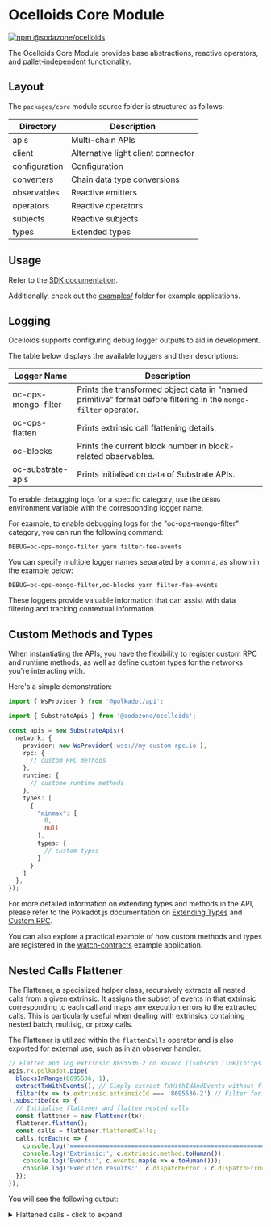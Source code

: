 # Ocelloids Core Module

<a href="https://www.npmjs.com/package/@sodazone/ocelloids">
  <img 
    src="https://img.shields.io/npm/v/@sodazone/ocelloids?color=69D2E7&labelColor=69D2E7&logo=npm&logoColor=333333"
    alt="npm @sodazone/ocelloids"
  />
</a>

The Ocelloids Core Module provides base abstractions, reactive operators, and pallet-independent functionality.

## Layout

The `packages/core` module source folder is structured as follows:

| Directory                    | Description                               |
|------------------------------|-------------------------------------------|
|  apis                        | Multi-chain APIs                          |
|  client                      | Alternative light client connector        |
|  configuration               | Configuration                             |
|  converters                  | Chain data type conversions               |
|  observables                 | Reactive emitters                         |
|  operators                   | Reactive operators                        |
|  subjects                    | Reactive subjects                         |
|  types                       | Extended types                            |

## Usage

Refer to the [SDK documentation](https://sodazone.github.io/ocelloids/).

Additionally, check out the [examples/](https://github.com/sodazone/ocelloids/tree/main/examples) folder for example applications.

## Logging

Ocelloids supports configuring debug logger outputs to aid in development.

The table below displays the available loggers and their descriptions:

| Logger Name | Description |
| ----------- | ----------- |
| oc-ops-mongo-filter | Prints the transformed object data in "named primitive" format before filtering in the `mongo-filter` operator. |
| oc-ops-flatten  | Prints extrinsic call flattening details. |
| oc-blocks | Prints the current block number in block-related observables. |
| oc-substrate-apis | Prints initialisation data of Substrate APIs. |

To enable debugging logs for a specific category, use the `DEBUG` environment variable with the corresponding logger name.

For example, to enable debugging logs for the "oc-ops-mongo-filter" category, you can run the following command:

```shell
DEBUG=oc-ops-mongo-filter yarn filter-fee-events
```

You can specify multiple logger names separated by a comma, as shown in the example below:

```shell
DEBUG=oc-ops-mongo-filter,oc-blocks yarn filter-fee-events
```

These loggers provide valuable information that can assist with data filtering and tracking contextual information.

## Custom Methods and Types

When instantiating the APIs, you have the flexibility to register custom RPC and runtime methods, as well as define custom types for the networks you're interacting with.

Here's a simple demonstration:

```typescript
import { WsProvider } from '@polkadot/api';

import { SubstrateApis } from '@sodazone/ocelloids';

const apis = new SubstrateApis({
  network: {
    provider: new WsProvider('wss://my-custom-rpc.io'),
    rpc: {
      // custom RPC methods
    },
    runtime: {
      // custome runtime methods
    },
    types: [
      {
        "minmax": [
          0,
          null
        ],
        types: {
          // custom types
        }
      }
    ]
  },
});
```

For more detailed information on extending types and methods in the API, please refer to the Polkadot.js documentation on [Extending Types](https://polkadot.js.org/docs/api/start/types.extend) and [Custom RPC](https://polkadot.js.org/docs/api/start/rpc.custom).

You can also explore a practical example of how custom methods and types are registered in the [watch-contracts](https://github.com/sodazone/ocelloids/tree/main/examples/watch-contracts) example application.

## Nested Calls Flattener

The Flattener, a specialized helper class, recursively extracts all nested calls from a given extrinsic. It assigns the subset of events in that extrinsic corresponding to each call and maps any execution errors to the extracted calls. This is particularly useful when dealing with extrinsics containing nested batch, multisig, or proxy calls.

The Flattener is utilized within the `flattenCalls` operator and is also exported for external use, such as in an observer handler:

```javascript
// Flatten and log extrinsic 8695536-2 on Rococo ([Subscan link](https://rococo.subscan.io/extrinsic/8695536-2))
apis.rx.polkadot.pipe(
  blocksInRange(8695536, 1),
  extractTxWithEvents(), // Simply extract TxWithIdAndEvents without flattening or filtering
  filter(tx => tx.extrinsic.extrinsicId === '8695536-2') // Filter for only the `forceBatch` extrinsic
).subscribe(tx => {
  // Initialise flattener and flatten nested calls
  const flattener = new Flattener(tx);
  flattener.flatten();
  const calls = flattener.flattenedCalls;
  calls.forEach(c => {
    console.log('==============================================================================');
    console.log('Extrinsic:', c.extrinsic.method.toHuman());
    console.log('Events:', c.events.map(e => e.toHuman()));
    console.log('Execution results:', c.dispatchError ? c.dispatchError.toHuman() : 'Success');
  });
});
```

You will see the following output:

<details>
<summary>Flattened calls - click to expand</summary>

```
============================
Extrinsic: {
  args: { calls: [ [Object], [Object], [Object] ] },
  method: 'forceBatch',
  section: 'utility'
}
Events: [
  {
    method: 'BatchCompleted',
    section: 'utility',
    index: '0x1801',
    data: {}
  },
  {
    method: 'Deposit',
    section: 'balances',
    index: '0x0407',
    data: {
      who: '5GEse7uuvXbkNFi6o8WeaL1S5omApVB4D9oFjEm7791BuLXW',
      amount: '121,680'
    }
  },
  {
    method: 'Deposit',
    section: 'balances',
    index: '0x0407',
    data: {
      who: '5Ef7wVYfsmCiCNfDzzFFt9zpz2tPgZ114s5NueMkVCjj7ZSQ',
      amount: '100,384,984'
    }
  },
  {
    method: 'TransactionFeePaid',
    section: 'transactionPayment',
    index: '0x2100',
    data: {
      who: '5GEse7uuvXbkNFi6o8WeaL1S5omApVB4D9oFjEm7791BuLXW',
      actualFee: '100,384,984',
      tip: '0'
    }
  },
  {
    method: 'ExtrinsicSuccess',
    section: 'system',
    index: '0x0000',
    data: { dispatchInfo: [Object] }
  }
]
Execution results: Success
============================
Extrinsic: {
  args: { remark: '0x540d0053ef00540d00ff0c00975e005e3800540d' },
  method: 'remark',
  section: 'system'
}
Events: [
  {
    method: 'ItemCompleted',
    section: 'utility',
    index: '0x1803',
    data: {}
  }
]
Execution results: Success
============================
Extrinsic: {
  args: { calls: [ [Object], [Object], [Object] ] },
  method: 'forceBatch',
  section: 'utility'
}
Events: [
  {
    method: 'BatchCompletedWithErrors',
    section: 'utility',
    index: '0x1802',
    data: {}
  },
  {
    method: 'ItemCompleted',
    section: 'utility',
    index: '0x1803',
    data: {}
  }
]
Execution results: Success
============================
Extrinsic: {
  args: {
    dest: { Id: '5FLPbcLRQBqU3UCaNJCDF4bGify3Eor2dj3f4kxJq3szgeC5' },
    value: '2,000,000,000,000'
  },
  method: 'transferKeepAlive',
  section: 'balances'
}
Events: [
  {
    method: 'Transfer',
    section: 'balances',
    index: '0x0402',
    data: {
      from: '5GEse7uuvXbkNFi6o8WeaL1S5omApVB4D9oFjEm7791BuLXW',
      to: '5FLPbcLRQBqU3UCaNJCDF4bGify3Eor2dj3f4kxJq3szgeC5',
      amount: '2,000,000,000,000'
    }
  },
  {
    method: 'ItemCompleted',
    section: 'utility',
    index: '0x1803',
    data: {}
  }
]
Execution results: Success
============================
Extrinsic: {
  args: {
    dest: { Id: '5GEse7uuvXbkNFi6o8WeaL1S5omApVB4D9oFjEm7791BuLXW' },
    value: '1,000,000,000,000,000,000,000'
  },
  method: 'transferKeepAlive',
  section: 'balances'
}
Events: [
  {
    method: 'ItemFailed',
    section: 'utility',
    index: '0x1804',
    data: { error: [Object] }
  }
]
Execution results: { Arithmetic: 'Underflow' }
============================
Extrinsic: {
  args: {
    dest: { Id: '5HKLQkkz5ifs43BRHmZKe5DevTYY1iRiNp6CPHkM8sv3ZXPb' },
    value: '3,000,000,000,000'
  },
  method: 'transferKeepAlive',
  section: 'balances'
}
Events: [
  {
    method: 'Transfer',
    section: 'balances',
    index: '0x0402',
    data: {
      from: '5GEse7uuvXbkNFi6o8WeaL1S5omApVB4D9oFjEm7791BuLXW',
      to: '5HKLQkkz5ifs43BRHmZKe5DevTYY1iRiNp6CPHkM8sv3ZXPb',
      amount: '3,000,000,000,000'
    }
  },
  {
    method: 'ItemCompleted',
    section: 'utility',
    index: '0x1803',
    data: {}
  }
]
Execution results: Success
============================
Extrinsic: {
  args: { remark: '0x90530053ef00905300ff0c00975e005e38009053' },
  method: 'remark',
  section: 'system'
}
Events: [
  {
    method: 'Withdraw',
    section: 'balances',
    index: '0x0408',
    data: {
      who: '5GEse7uuvXbkNFi6o8WeaL1S5omApVB4D9oFjEm7791BuLXW',
      amount: '100,506,664'
    }
  },
  {
    method: 'ItemCompleted',
    section: 'utility',
    index: '0x1803',
    data: {}
  }
]
Execution results: Success
```
</details>

